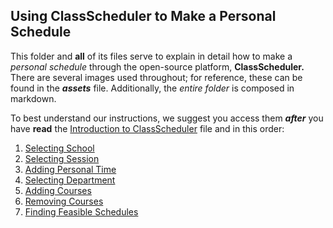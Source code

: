 ## Using ClassScheduler to Make a Personal Schedule

This folder and **all** of its files serve to explain in detail how to make a _personal schedule_ through the open-source platform, **ClassScheduler.** There are several images used throughout; for reference, these can be found in the **_assets_** file. Additionally, the _entire folder_ is composed in markdown. 

To best understand our instructions, we suggest you access them **_after_** you have **read** the [Introduction to ClassScheduler](1-Introduction%20to%20ClassScheduler) file and in this order:
1. [Selecting School](1-Selecting%20School.md)
2. [Selecting Session](2-Selecting%20Session.md)
3. [Adding Personal Time](3-Adding%20Personal%20Time.md)
4. [Selecting Department](4-Selecting%20Department.md)
5. [Adding Courses](5-Adding%20Courses.md)
6. [Removing Courses](6-Removing%20Courses.md)
7. [Finding Feasible Schedules](7-Finding%20Feasible%20Schedules.md)
